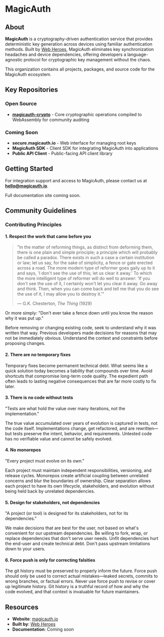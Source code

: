 # MagicAuth

## About

**MagicAuth** is a cryptography-driven authentication service that provides deterministic key generation across devices using familiar authentication methods. Built by [Web Heroes](https://webheroes.us), MagicAuth eliminates key synchronization headaches and device dependencies, offering developers a language-agnostic protocol for cryptographic key management without the chaos.

This organization contains all projects, packages, and source code for the MagicAuth ecosystem.

## Key Repositories

### Open Source
- **[magicauth-crypto](https://github.com/magicauth-io/magicauth-crypto)** - Core cryptographic operations compiled to WebAssembly for community auditing

### Coming Soon
- **secure.magicauth.io** - Web interface for managing root keys
- **MagicAuth SDK** - Client SDK for integrating MagicAuth into applications
- **Public API Client** - Public-facing API client library

## Getting Started

For integration support and access to MagicAuth, please contact us at **hello@magicauth.io**.

Full documentation site coming soon.

## Community Guidelines

### Contributing Principles

#### 1. Respect the work that came before you

> "In the matter of reforming things, as distinct from deforming them, there is one plain and simple principle; a principle which will probably be called a paradox. There exists in such a case a certain institution or law; let us say, for the sake of simplicity, a fence or gate erected across a road. The more modern type of reformer goes gaily up to it and says, 'I don't see the use of this; let us clear it away.' To which the more intelligent type of reformer will do well to answer: 'If you don't see the use of it, I certainly won't let you clear it away. Go away and think. Then, when you can come back and tell me that you do see the use of it, I may allow you to destroy it.'"
>
> — G.K. Chesterton, *The Thing* (1929)

Or more simply: "Don't ever take a fence down until you know the reason why it was put up."

Before removing or changing existing code, seek to understand why it was written that way. Previous developers made decisions for reasons that may not be immediately obvious. Understand the context and constraints before proposing changes.

#### 2. There are no temporary fixes

Temporary fixes become permanent technical debt. What seems like a quick solution today becomes a liability that compounds over time. Avoid shortcuts that compromise long-term code quality. The expedient path often leads to lasting negative consequences that are far more costly to fix later.

#### 3. There is no code without tests

"Tests are what hold the value over many iterations, not the implementation."

The true value accumulated over years of evolution is captured in tests, not the code itself. Implementations change, get refactored, and are rewritten—but tests preserve the intent, behavior, and requirements. Untested code has no verifiable value and cannot be safely evolved.

#### 4. No monorepos

"Every project must evolve on its own."

Each project must maintain independent responsibilities, versioning, and release cycles. Monorepos create artificial coupling between unrelated concerns and blur the boundaries of ownership. Clear separation allows each project to have its own lifecycle, stakeholders, and evolution without being held back by unrelated dependencies.

#### 5. Design for stakeholders, not dependencies

"A project (or tool) is designed for its stakeholders, not for its dependencies."

We make decisions that are best for the user, not based on what's convenient for our upstream dependencies. Be willing to fork, wrap, or replace dependencies that don't serve user needs. Unfit dependencies hurt the end-user and create technical debt. Don't pass upstream limitations down to your users.

#### 6. Force push is only for correcting falsities

The git history must be preserved to properly inform the future. Force push should only be used to correct actual mistakes—leaked secrets, commits to wrong branches, or factual errors. Never use force push to revise or cover up legitimate history. Git history is a truthful record of how and why the code evolved, and that context is invaluable for future maintainers.

## Resources

- **Website**: [magicauth.io](https://magicauth.io)
- **Built by**: [Web Heroes](https://webheroes.us)
- **Documentation**: Coming soon

